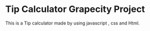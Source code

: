 # Tip Calculator Grapecity Project
 This is a Tip calculator made by using javascript , css and Html.
